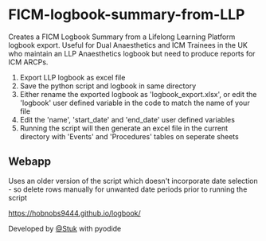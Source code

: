 # FICM-logbook-summary-from-LLP
Creates a FICM Logbook Summary from a Lifelong Learning Platform logbook export. 
Useful for Dual Anaesthetics and ICM Trainees in the UK who maintain an LLP Anaesthetics logbook but need to produce reports for ICM ARCPs. 

1. Export LLP logbook as excel file
3. Save the python script and logbook in same directory
4. Either rename the exported logbook as 'logbook_export.xlsx', or edit the 'logbook' user defined variable in the code to match the name of your file
5. Edit the 'name', 'start_date' and 'end_date' user defined variables
6. Running the script will then generate an excel file in the current directory with 'Events' and 'Procedures' tables on seperate sheets

## Webapp
Uses an older version of the script which doesn't incorporate date selection - so delete rows manually for unwanted date periods prior to running the script

https://hobnobs9444.github.io/logbook/

Developed by [@Stuk](https://github.com/Stuk) with pyodide
